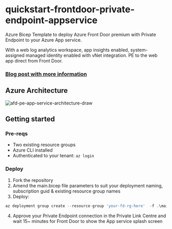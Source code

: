 # quickstart-frontdoor-private-endpoint-appservice

Azure Bicep Template to deploy Azure Front Door premium with Private Endpoint to your Azure App service.

With a web log analytics workspace, app insights enabled, system-assigned managed identity enabled with vNet integration. PE to the web app direct from Front Door.

### [Blog post with more information](https://rios.engineer/seamlessly-deploy-azure-front-door-premium-with-private-endpoint-to-app-services)

## Azure Architecture

![afd-pe-app-service-architecture-draw](https://rios.engineer/wp-content/uploads/2023/11/afd-webapp-pe-drawing.png? "AFD Premium with Private Endpoint to App Services Architecture.")

## Getting started

### Pre-reqs

- Two existing resource groups
- Azure CLI installed
- Authenticated to your tenant: ```az login```

### Deploy

1. Fork the repository
2. Amend the main.bicep file parameters to suit your deployment naming, subscription guid & existing resource group names
3. Deploy:

```javascript
az deployment group create --resource-group 'your-fd-rg-here'  -f .\main.bicep
```

4. Approve your Private Endpoint connection in the Private Link Centre and wait 15~ minutes for Front Door to show the App service splash screen
